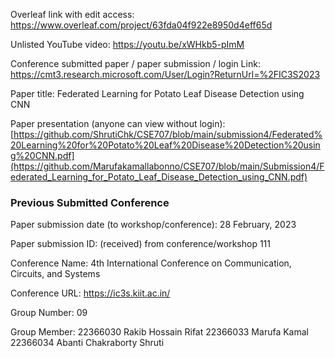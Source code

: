 
Overleaf link with edit access:
https://www.overleaf.com/project/63fda04f922e8950d4eff65d

Unlisted YouTube video:
https://youtu.be/xWHkb5-pImM

Conference submitted paper / paper submission / login Link:
https://cmt3.research.microsoft.com/User/Login?ReturnUrl=%2FIC3S2023

Paper title:
Federated Learning for Potato Leaf Disease Detection using CNN

Paper presentation (anyone can view without login):
[https://github.com/ShrutiChk/CSE707/blob/main/submission4/Federated%20Learning%20for%20Potato%20Leaf%20Disease%20Detection%20using%20CNN.pdf](https://github.com/Marufakamallabonno/CSE707/blob/main/Submission4/Federated_Learning_for_Potato_Leaf_Disease_Detection_using_CNN.pdf)


### Previous Submitted Conference 

Paper submission date (to workshop/conference):
28 February, 2023

Paper submission ID: (received) from conference/workshop
111

Conference Name:
4th International Conference on Communication, Circuits, and Systems

Conference URL:
https://ic3s.kiit.ac.in/


Group Number:
09

Group Member: 
22366030  Rakib Hossain Rifat
22366033  Marufa Kamal
22366034  Abanti Chakraborty Shruti

